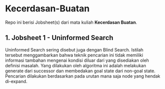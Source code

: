 # Kecerdasan-Buatan

Repo ini berisi Jobsheet(s) dari mata kuliah <b>Kecerdasan Buatan</b>.

## 1. Jobsheet 1 - Uninformed Search

Uninformed Search sering disebut juga dengan Blind Search. Istilah tersebut
menggambarkan bahwa teknik pencarian ini tidak memiliki informasi tambahan mengenai
kondisi diluar dari yang disediakan oleh definisi masalah. Yang dilakukan oleh algoritma ini
adalah melakukan generate dari successor dan membedakan goal state dari non-goal state.
Pencarian dilakukan berdasarkan pada urutan mana saja node yang hendak di-expand.


